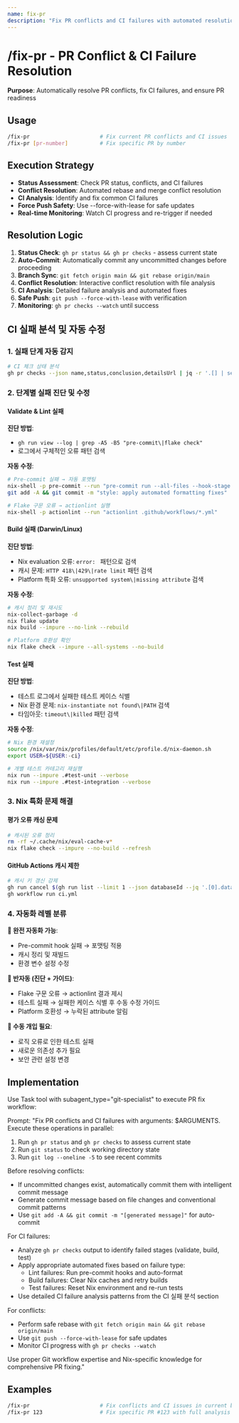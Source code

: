 ```yaml
---
name: fix-pr
description: "Fix PR conflicts and CI failures with automated resolution"
---
```


# /fix-pr - PR Conflict & CI Failure Resolution

**Purpose**: Automatically resolve PR conflicts, fix CI failures, and ensure PR readiness

## Usage

```bash
/fix-pr                      # Fix current PR conflicts and CI issues
/fix-pr [pr-number]          # Fix specific PR by number
```

## Execution Strategy

- **Status Assessment**: Check PR status, conflicts, and CI failures
- **Conflict Resolution**: Automated rebase and merge conflict resolution
- **CI Analysis**: Identify and fix common CI failures
- **Force Push Safety**: Use --force-with-lease for safe updates
- **Real-time Monitoring**: Watch CI progress and re-trigger if needed

## Resolution Logic

1. **Status Check**: `gh pr status && gh pr checks` - assess current state
2. **Auto-Commit**: Automatically commit any uncommitted changes before proceeding
3. **Branch Sync**: `git fetch origin main && git rebase origin/main`
4. **Conflict Resolution**: Interactive conflict resolution with file analysis
5. **CI Analysis**: Detailed failure analysis and automated fixes
6. **Safe Push**: `git push --force-with-lease` with verification
7. **Monitoring**: `gh pr checks --watch` until success

## CI 실패 분석 및 자동 수정

### 1. 실패 단계 자동 감지

```bash
# CI 체크 상태 분석
gh pr checks --json name,status,conclusion,detailsUrl | jq -r '.[] | select(.conclusion=="failure") | "\(.name): \(.status)"'
```

### 2. 단계별 실패 진단 및 수정

#### **Validate & Lint 실패**

**진단 방법**:

- `gh run view --log | grep -A5 -B5 "pre-commit\|flake check"`
- 로그에서 구체적인 오류 패턴 검색

**자동 수정**:

```bash
# Pre-commit 실패 → 자동 포맷팅
nix-shell -p pre-commit --run "pre-commit run --all-files --hook-stage manual"
git add -A && git commit -m "style: apply automated formatting fixes"

# Flake 구문 오류 → actionlint 실행
nix-shell -p actionlint --run "actionlint .github/workflows/*.yml"
```

#### **Build 실패 (Darwin/Linux)**

**진단 방법**:

- Nix evaluation 오류: `error: ` 패턴으로 검색
- 캐시 문제: `HTTP 418\|429\|rate limit` 패턴 검색
- Platform 특화 오류: `unsupported system\|missing attribute` 검색

**자동 수정**:

```bash
# 캐시 정리 및 재시도
nix-collect-garbage -d
nix flake update
nix build --impure --no-link --rebuild

# Platform 호환성 확인
nix flake check --impure --all-systems --no-build
```

#### **Test 실패**

**진단 방법**:

- 테스트 로그에서 실패한 테스트 케이스 식별
- Nix 환경 문제: `nix-instantiate not found\|PATH` 검색
- 타임아웃: `timeout\|killed` 패턴 검색

**자동 수정**:

```bash
# Nix 환경 재설정
source /nix/var/nix/profiles/default/etc/profile.d/nix-daemon.sh
export USER=${USER:-ci}

# 개별 테스트 카테고리 재실행
nix run --impure .#test-unit --verbose
nix run --impure .#test-integration --verbose
```

### 3. Nix 특화 문제 해결

#### **평가 오류 캐싱 문제**

```bash
# 캐시된 오류 정리
rm -rf ~/.cache/nix/eval-cache-v*
nix flake check --impure --no-build --refresh
```

#### **GitHub Actions 캐시 제한**

```bash
# 캐시 키 갱신 강제
gh run cancel $(gh run list --limit 1 --json databaseId --jq '.[0].databaseId')
gh workflow run ci.yml
```

### 4. 자동화 레벨 분류

**🤖 완전 자동화 가능**:

- Pre-commit hook 실패 → 포맷팅 적용
- 캐시 정리 및 재빌드
- 환경 변수 설정 수정

**🔧 반자동 (진단 + 가이드)**:

- Flake 구문 오류 → actionlint 결과 제시
- 테스트 실패 → 실패한 케이스 식별 후 수동 수정 가이드
- Platform 호환성 → 누락된 attribute 알림

**👤 수동 개입 필요**:

- 로직 오류로 인한 테스트 실패
- 새로운 의존성 추가 필요
- 보안 관련 설정 변경

## Implementation

Use Task tool with subagent_type="git-specialist" to execute PR fix workflow:

Prompt: "Fix PR conflicts and CI failures with arguments: $ARGUMENTS. Execute these operations in parallel:

1. Run `gh pr status` and `gh pr checks` to assess current state
2. Run `git status` to check working directory state
3. Run `git log --oneline -5` to see recent commits

Before resolving conflicts:

- If uncommitted changes exist, automatically commit them with intelligent commit message
- Generate commit message based on file changes and conventional commit patterns
- Use `git add -A && git commit -m "[generated message]"` for auto-commit

For CI failures:

- Analyze `gh pr checks` output to identify failed stages (validate, build, test)
- Apply appropriate automated fixes based on failure type:
  - Lint failures: Run pre-commit hooks and auto-format
  - Build failures: Clear Nix caches and retry builds
  - Test failures: Reset Nix environment and re-run tests
- Use detailed CI failure analysis patterns from the CI 실패 분석 section

For conflicts:

- Perform safe rebase with `git fetch origin main && git rebase origin/main`
- Use `git push --force-with-lease` for safe updates
- Monitor CI progress with `gh pr checks --watch`

Use proper Git workflow expertise and Nix-specific knowledge for comprehensive PR fixing."

## Examples

```bash
/fix-pr                      # Fix conflicts and CI issues in current branch
/fix-pr 123                  # Fix specific PR #123 with full analysis
```
